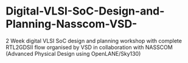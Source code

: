 # Digital-VLSI-SoC-Design-and-Planning-Nasscom-VSD-
2 Week digital VLSI SoC design and planning workshop with complete RTL2GDSII flow organised by VSD in collaboration with NASSCOM (Advanced Physical Design using OpenLANE/Sky130)
